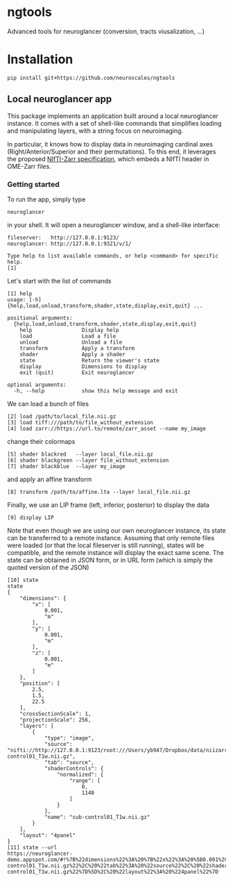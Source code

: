 # ngtools

Advanced tools for neuroglancer (conversion, tracts viusalization, ...)

# Installation

```shell
pip install git+https://github.com/neuroscales/ngtools
```

## Local neuroglancer app

This package implements an application built around a local neuroglancer
instance. It comes with a set of shell-like commands that simplifies
loading and manipulating layers, with a string focus on neuroimaging.

In particular, it knows how to display data in neuroimaging cardinal axes
(Right/Anterior/Superior and their permutations). To this end, it
leverages the proposed
[NIfTI-Zarr specification](https://github.com/neuroscales/nifti-zarr),
which embeds a NIfTI header in OME-Zarr files.

### Getting started

To run the app, simply type
```shell
neuroglancer
```
in your shell. It will open a neuroglancer window, and a shell-like
interface:
```shell
fileserver:   http://127.0.0.1:9123/
neuroglancer: http://127.0.0.1:9321/v/1/

Type help to list available commands, or help <command> for specific help.
[1]
```

Let's start with the list of commands
```shell
[1] help
usage: [-h] {help,load,unload,transform,shader,state,display,exit,quit} ...

positional arguments:
  {help,load,unload,transform,shader,state,display,exit,quit}
    help                Display help
    load                Load a file
    unload              Unload a file
    transform           Apply a transform
    shader              Apply a shader
    state               Return the viewer's state
    display             Dimensions to display
    exit (quit)         Exit neuroglancer

optional arguments:
  -h, --help            show this help message and exit
```
We can load a bunch of files
```shell
[2] load /path/to/local_file.nii.gz
[3] load tiff:///path/to/file_without_extension
[4] load zarr://https://url.to/remote/zarr_asset --name my_image
```
change their colormaps
```shell
[5] shader blackred   --layer local_file.nii.gz
[6] shader blackgreen --layer file_without_extension
[7] shader blackblue  --layer my_image
```
and apply an affine transform
```shell
[8] transform /path/to/affine.lta --layer local_file.nii.gz
```
Finally, we use an LIP frame (left, inferior, posterior)  to display
the data
```shell
[9] display LIP
```

Note that even though we are using our own neuroglancer instance,
its state can be transferred to a remote instance. Assuming that only
remote files were loaded (or that the local fileserver is still running),
states will be compatible, and the remote instance will display the exact
same scene. The state can be obtained in JSON form, or in URL form
(which is simply the quoted version of the JSON)
```shel
[10] state
state
{
    "dimensions": {
        "x": [
            0.001,
            "m"
        ],
        "y": [
            0.001,
            "m"
        ],
        "z": [
            0.001,
            "m"
        ]
    },
    "position": [
        2.5,
        1.5,
        22.5
    ],
    "crossSectionScale": 1,
    "projectionScale": 256,
    "layers": [
        {
            "type": "image",
            "source": "nifti://http://127.0.0.1:9123/root:///Users/yb947/Dropbox/data/niizarr/sub-control01_T1w.nii.gz",
            "tab": "source",
            "shaderControls": {
                "normalized": {
                    "range": [
                        0,
                        1140
                    ]
                }
            },
            "name": "sub-control01_T1w.nii.gz"
        }
    ],
    "layout": "4panel"
}
[11] state --url
https://neuroglancer-demo.appspot.com/#!%7B%22dimensions%22%3A%20%7B%22x%22%3A%20%5B0.001%2C%20%22m%22%5D%2C%20%22y%22%3A%20%5B0.001%2C%20%22m%22%5D%2C%20%22z%22%3A%20%5B0.001%2C%20%22m%22%5D%7D%2C%20%22displayDimensions%22%3A%20%5B%22x%22%2C%20%22y%22%2C%20%22z%22%5D%2C%20%22position%22%3A%20%5B2.5%2C%201.5%2C%2022.5%5D%2C%20%22crossSectionScale%22%3A%201%2C%20%22projectionScale%22%3A%20256%2C%20%22layers%22%3A%20%5B%7B%22type%22%3A%20%22image%22%2C%20%22source%22%3A%20%22nifti%3A//http%3A//127.0.0.1%3A9123/root%3A///Users/yb947/Dropbox/data/niizarr/sub-control01_T1w.nii.gz%22%2C%20%22tab%22%3A%20%22source%22%2C%20%22shaderControls%22%3A%20%7B%22normalized%22%3A%20%7B%22range%22%3A%20%5B0%2C%201140%5D%7D%7D%2C%20%22name%22%3A%20%22sub-control01_T1w.nii.gz%22%7D%5D%2C%20%22layout%22%3A%20%224panel%22%7D
```
